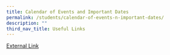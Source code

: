```yaml
---
title: Calendar of Events and Important Dates
permalink: /students/calendar-of-events-n-important-dates/
description: ""
third_nav_title: Useful Links
---
```

<a href="/files/Student_Calendar_2022.pdf">External Link</a>
